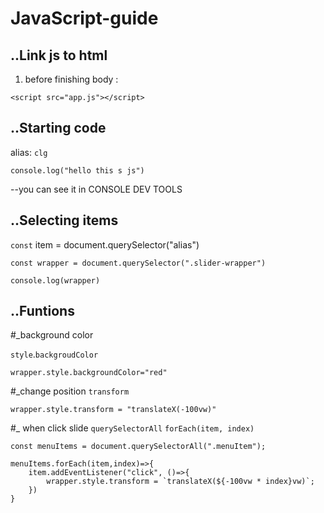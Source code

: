 # JavaScript-guide

## ..Link js to html
1. before finishing body :
```
<script src="app.js"></script>
```
## ..Starting code 
alias: `clg`
```
console.log("hello this s js")
```
--you can see it in CONSOLE DEV TOOLS
## ..Selecting items
`const` item = document.querySelector("alias")
```
const wrapper = document.querySelector(".slider-wrapper")

console.log(wrapper)
```
## ..Funtions
#_background color

`style`.`backgroudColor`
```
wrapper.style.backgroundColor="red"
```
#_change position
`transform`
```
wrapper.style.transform = "translateX(-100vw)"
```
#_ when click slide
 `querySelectorAll` `forEach(item, index)`
```
const menuItems = document.querySelectorAll(".menuItem");

menuItems.forEach(item,index)=>{
    item.addEventListener("click", ()=>{
        wrapper.style.transform = `translateX(${-100vw * index}vw)`;
    })
}
```
